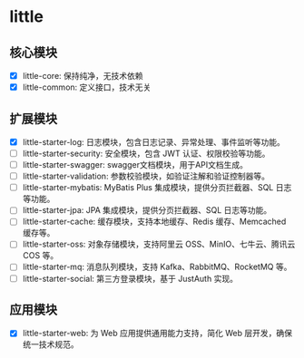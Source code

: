 # little

## 核心模块

- [x] little-core: 保持纯净，无技术依赖
- [x] little-common: 定义接口，技术无关

## 扩展模块

- [x] little-starter-log: 日志模块，包含日志记录、异常处理、事件监听等功能。
- [ ] little-starter-security: 安全模块，包含 JWT 认证、权限校验等功能。
- [ ] little-starter-swagger: swagger文档模块，用于API文档生成。
- [ ] little-starter-validation: 参数校验模块，如验证注解和验证控制器等。
- [ ] little-starter-mybatis: MyBatis Plus 集成模块，提供分页拦截器、SQL 日志等功能。
- [ ] little-starter-jpa: JPA 集成模块，提供分页拦截器、SQL 日志等功能。
- [ ] little-starter-cache: 缓存模块，支持本地缓存、Redis 缓存、Memcached 缓存等。
- [ ] little-starter-oss: 对象存储模块，支持阿里云 OSS、MinIO、七牛云、腾讯云 COS 等。
- [ ] little-starter-mq: 消息队列模块，支持 Kafka、RabbitMQ、RocketMQ 等。
- [ ] little-starter-social: 第三方登录模块，基于 JustAuth 实现。

## 应用模块

- [x] little-starter-web: 为 Web 应用提供通用能力支持，简化 Web 层开发，确保统一技术规范。